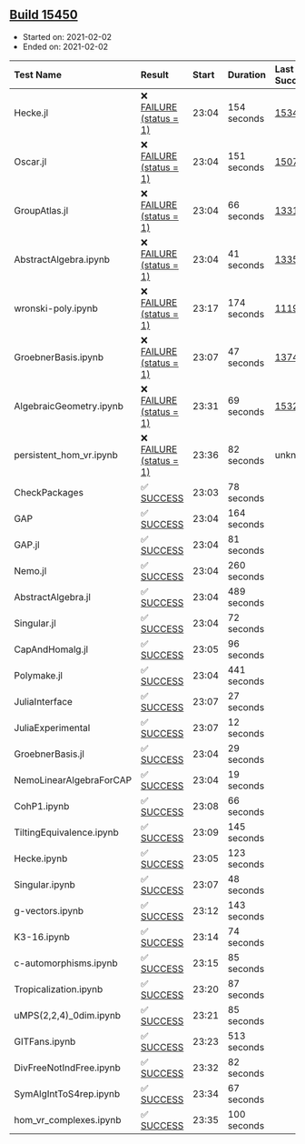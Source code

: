 ## [Build 15450](https://oscarci.mathematik.uni-kl.de/job/oscar/15450/)

* Started on: 2021-02-02
* Ended on: 2021-02-02

| Test Name    | Result | Start | Duration | Last Success | First Failure |
|:-------------|:-------|:------|:---------|:-------------|:--------------|
| Hecke.jl | ❌ [FAILURE (status = 1)](https://oscarci.mathematik.uni-kl.de/job/oscar/15450/artifact/logs/build-15450/Hecke.jl.log) | 23:04 | 154 seconds | [15344](https://oscarci.mathematik.uni-kl.de/job/oscar/15344/) | [15348](https://oscarci.mathematik.uni-kl.de/job/oscar/15348/) |
| Oscar.jl | ❌ [FAILURE (status = 1)](https://oscarci.mathematik.uni-kl.de/job/oscar/15450/artifact/logs/build-15450/Oscar.jl.log) | 23:04 | 151 seconds | [15079](https://oscarci.mathematik.uni-kl.de/job/oscar/15079/) | [15080](https://oscarci.mathematik.uni-kl.de/job/oscar/15080/) |
| GroupAtlas.jl | ❌ [FAILURE (status = 1)](https://oscarci.mathematik.uni-kl.de/job/oscar/15450/artifact/logs/build-15450/GroupAtlas.jl.log) | 23:04 | 66 seconds | [13311](https://oscarci.mathematik.uni-kl.de/job/oscar/13311/) | [13312](https://oscarci.mathematik.uni-kl.de/job/oscar/13312/) |
| AbstractAlgebra.ipynb | ❌ [FAILURE (status = 1)](https://oscarci.mathematik.uni-kl.de/job/oscar/15450/artifact/logs/build-15450/AbstractAlgebra.ipynb.log) | 23:04 | 41 seconds | [13355](https://oscarci.mathematik.uni-kl.de/job/oscar/13355/) | [13356](https://oscarci.mathematik.uni-kl.de/job/oscar/13356/) |
| wronski-poly.ipynb | ❌ [FAILURE (status = 1)](https://oscarci.mathematik.uni-kl.de/job/oscar/15450/artifact/logs/build-15450/wronski-poly.ipynb.log) | 23:17 | 174 seconds | [11192](https://oscarci.mathematik.uni-kl.de/job/oscar/11192/) | [11193](https://oscarci.mathematik.uni-kl.de/job/oscar/11193/) |
| GroebnerBasis.ipynb | ❌ [FAILURE (status = 1)](https://oscarci.mathematik.uni-kl.de/job/oscar/15450/artifact/logs/build-15450/GroebnerBasis.ipynb.log) | 23:07 | 47 seconds | [13748](https://oscarci.mathematik.uni-kl.de/job/oscar/13748/) | [13749](https://oscarci.mathematik.uni-kl.de/job/oscar/13749/) |
| AlgebraicGeometry.ipynb | ❌ [FAILURE (status = 1)](https://oscarci.mathematik.uni-kl.de/job/oscar/15450/artifact/logs/build-15450/AlgebraicGeometry.ipynb.log) | 23:31 | 69 seconds | [15322](https://oscarci.mathematik.uni-kl.de/job/oscar/15322/) | [15323](https://oscarci.mathematik.uni-kl.de/job/oscar/15323/) |
| persistent_hom_vr.ipynb | ❌ [FAILURE (status = 1)](https://oscarci.mathematik.uni-kl.de/job/oscar/15450/artifact/logs/build-15450/persistent_hom_vr.ipynb.log) | 23:36 | 82 seconds | unknown | unknown |
| CheckPackages | ✅ [SUCCESS](https://oscarci.mathematik.uni-kl.de/job/oscar/15450/artifact/logs/build-15450/CheckPackages.log) | 23:03 | 78 seconds |  |  |
| GAP | ✅ [SUCCESS](https://oscarci.mathematik.uni-kl.de/job/oscar/15450/artifact/logs/build-15450/GAP.log) | 23:04 | 164 seconds |  |  |
| GAP.jl | ✅ [SUCCESS](https://oscarci.mathematik.uni-kl.de/job/oscar/15450/artifact/logs/build-15450/GAP.jl.log) | 23:04 | 81 seconds |  |  |
| Nemo.jl | ✅ [SUCCESS](https://oscarci.mathematik.uni-kl.de/job/oscar/15450/artifact/logs/build-15450/Nemo.jl.log) | 23:04 | 260 seconds |  |  |
| AbstractAlgebra.jl | ✅ [SUCCESS](https://oscarci.mathematik.uni-kl.de/job/oscar/15450/artifact/logs/build-15450/AbstractAlgebra.jl.log) | 23:04 | 489 seconds |  |  |
| Singular.jl | ✅ [SUCCESS](https://oscarci.mathematik.uni-kl.de/job/oscar/15450/artifact/logs/build-15450/Singular.jl.log) | 23:04 | 72 seconds |  |  |
| CapAndHomalg.jl | ✅ [SUCCESS](https://oscarci.mathematik.uni-kl.de/job/oscar/15450/artifact/logs/build-15450/CapAndHomalg.jl.log) | 23:05 | 96 seconds |  |  |
| Polymake.jl | ✅ [SUCCESS](https://oscarci.mathematik.uni-kl.de/job/oscar/15450/artifact/logs/build-15450/Polymake.jl.log) | 23:04 | 441 seconds |  |  |
| JuliaInterface | ✅ [SUCCESS](https://oscarci.mathematik.uni-kl.de/job/oscar/15450/artifact/logs/build-15450/JuliaInterface.log) | 23:07 | 27 seconds |  |  |
| JuliaExperimental | ✅ [SUCCESS](https://oscarci.mathematik.uni-kl.de/job/oscar/15450/artifact/logs/build-15450/JuliaExperimental.log) | 23:07 | 12 seconds |  |  |
| GroebnerBasis.jl | ✅ [SUCCESS](https://oscarci.mathematik.uni-kl.de/job/oscar/15450/artifact/logs/build-15450/GroebnerBasis.jl.log) | 23:04 | 29 seconds |  |  |
| NemoLinearAlgebraForCAP | ✅ [SUCCESS](https://oscarci.mathematik.uni-kl.de/job/oscar/15450/artifact/logs/build-15450/NemoLinearAlgebraForCAP.log) | 23:04 | 19 seconds |  |  |
| CohP1.ipynb | ✅ [SUCCESS](https://oscarci.mathematik.uni-kl.de/job/oscar/15450/artifact/logs/build-15450/CohP1.ipynb.log) | 23:08 | 66 seconds |  |  |
| TiltingEquivalence.ipynb | ✅ [SUCCESS](https://oscarci.mathematik.uni-kl.de/job/oscar/15450/artifact/logs/build-15450/TiltingEquivalence.ipynb.log) | 23:09 | 145 seconds |  |  |
| Hecke.ipynb | ✅ [SUCCESS](https://oscarci.mathematik.uni-kl.de/job/oscar/15450/artifact/logs/build-15450/Hecke.ipynb.log) | 23:05 | 123 seconds |  |  |
| Singular.ipynb | ✅ [SUCCESS](https://oscarci.mathematik.uni-kl.de/job/oscar/15450/artifact/logs/build-15450/Singular.ipynb.log) | 23:07 | 48 seconds |  |  |
| g-vectors.ipynb | ✅ [SUCCESS](https://oscarci.mathematik.uni-kl.de/job/oscar/15450/artifact/logs/build-15450/g-vectors.ipynb.log) | 23:12 | 143 seconds |  |  |
| K3-16.ipynb | ✅ [SUCCESS](https://oscarci.mathematik.uni-kl.de/job/oscar/15450/artifact/logs/build-15450/K3-16.ipynb.log) | 23:14 | 74 seconds |  |  |
| c-automorphisms.ipynb | ✅ [SUCCESS](https://oscarci.mathematik.uni-kl.de/job/oscar/15450/artifact/logs/build-15450/c-automorphisms.ipynb.log) | 23:15 | 85 seconds |  |  |
| Tropicalization.ipynb | ✅ [SUCCESS](https://oscarci.mathematik.uni-kl.de/job/oscar/15450/artifact/logs/build-15450/Tropicalization.ipynb.log) | 23:20 | 87 seconds |  |  |
| uMPS(2,2,4)_0dim.ipynb | ✅ [SUCCESS](https://oscarci.mathematik.uni-kl.de/job/oscar/15450/artifact/logs/build-15450/uMPS-2-2-4-_0dim.ipynb.log) | 23:21 | 85 seconds |  |  |
| GITFans.ipynb | ✅ [SUCCESS](https://oscarci.mathematik.uni-kl.de/job/oscar/15450/artifact/logs/build-15450/GITFans.ipynb.log) | 23:23 | 513 seconds |  |  |
| DivFreeNotIndFree.ipynb | ✅ [SUCCESS](https://oscarci.mathematik.uni-kl.de/job/oscar/15450/artifact/logs/build-15450/DivFreeNotIndFree.ipynb.log) | 23:32 | 82 seconds |  |  |
| SymAlgIntToS4rep.ipynb | ✅ [SUCCESS](https://oscarci.mathematik.uni-kl.de/job/oscar/15450/artifact/logs/build-15450/SymAlgIntToS4rep.ipynb.log) | 23:34 | 67 seconds |  |  |
| hom_vr_complexes.ipynb | ✅ [SUCCESS](https://oscarci.mathematik.uni-kl.de/job/oscar/15450/artifact/logs/build-15450/hom_vr_complexes.ipynb.log) | 23:35 | 100 seconds |  |  |
